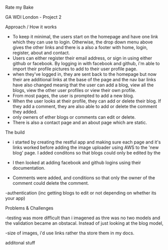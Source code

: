 Rate my Bake

GA WDI London - Project 2

Approach / How it works

- To keep it minimal, the users start on the homepage and have one link which they can use to login.  Otherwise, the drop down menu above gives the other links and there is a also a footer with home, login, register, about and contact.
- Users can either register their email address, or sign in using either github or facebook.  By logging in with facebook and github, i'm able to import their profile pictures to add to their user profile page.
- when they've logged in, they are sent back to the homepage but now their are additional links at the base of the page and the nav bar links have also changed meanig that the user can add a blog, view all the blogs, view the other user profiles or view their own profile.
- From most pages, the user is prompted to add a new blog.
- When the user looks at their profile, they can add or delete their blog.  If they add a comment, they are also able to add or delete the comment they added.  
- only owners of ether blogs or comments can edit or delete.
- There is also a contact page and an about page which are static.


The build

- i started by creating the restful app and making sure each page and it's links worked before adding the image uploader using AWS to the 'new blog' page.  I added conditons so that blogs could only be edited by the

- I then looked at adding facebook and github logins using their documentation.

- Comments were added, and conditions so that only the owner of the comment could delete the comment.

 -authentication (inc getting blogs to edit or not depending on whether its your app)

Problems & Challenges

-testing was more difficult than i imagened as thre was no two models and the validation became an obstacal.  Instead of just looking at the blog model,

-size of images, i'd use links rather tha store them in my docs.

additonal stuff
